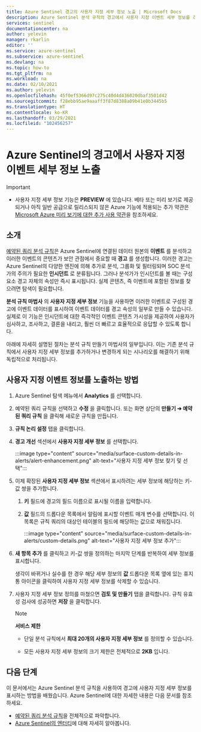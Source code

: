 ```yaml
---
title: Azure Sentinel 경고의 사용자 지정 세부 정보 노출 | Microsoft Docs
description: Azure Sentinel 분석 규칙의 경고에서 사용자 지정 이벤트 세부 정보를 추출하고 노출하여 더 나은 전체 인시던트 정보를 확인합니다.
services: sentinel
documentationcenter: na
author: yelevin
manager: rkarlin
editor: ''
ms.service: azure-sentinel
ms.subservice: azure-sentinel
ms.devlang: na
ms.topic: how-to
ms.tgt_pltfrm: na
ms.workload: na
ms.date: 02/10/2021
ms.author: yelevin
ms.openlocfilehash: 45f0ef5366d97c275c40d4d436020dbaf3501d42
ms.sourcegitcommit: f28ebb95ae9aaaff3f87d8388a09b41e0b3445b5
ms.translationtype: HT
ms.contentlocale: ko-KR
ms.lasthandoff: 03/29/2021
ms.locfileid: "102456257"
---
```

# <a name="surface-custom-event-details-in-alerts-in-azure-sentinel"></a>Azure Sentinel의 경고에서 사용자 지정 이벤트 세부 정보 노출 

> [!IMPORTANT]
>
> - 사용자 지정 세부 정보 기능은 **PREVIEW** 에 있습니다. 베타 또는 미리 보기로 제공되거나 아직 일반 공급으로 릴리스되지 않은 Azure 기능에 적용되는 추가 약관은 [Microsoft Azure 미리 보기에 대한 추가 사용 약관](https://azure.microsoft.com/support/legal/preview-supplemental-terms/)을 참조하세요.

## <a name="introduction"></a>소개

[예약된 쿼리 분석 규칙](tutorial-detect-threats-custom.md)은 Azure Sentinel에 연결된 데이터 원본의 **이벤트** 를 분석하고 이러한 이벤트의 콘텐츠가 보안 관점에서 중요할 때 **경고** 를 생성합니다. 이러한 경고는 Azure Sentinel의 다양한 엔진에 의해 추가로 분석, 그룹화 및 필터링되며 SOC 분석가의 주의가 필요한 **인시던트** 로 분류됩니다. 그러나 분석가가 인시던트를 볼 때는 구성 요소 경고 자체의 속성만 즉시 표시됩니다. 실제 콘텐츠, 즉 이벤트에 포함된 정보를 찾으려면 탐색이 필요합니다.

**분석 규칙 마법사** 의 **사용자 지정 세부 정보** 기능을 사용하면 이러한 이벤트로 구성된 경고에 이벤트 데이터를 표시하여 이벤트 데이터를 경고 속성의 일부로 만들 수 있습니다. 실제로 이 기능은 인시던트에 대한 즉각적인 이벤트 콘텐츠 가시성을 제공하여 사용자가 심사하고, 조사하고, 결론을 내리고, 훨씬 더 빠르고 효율적으로 응답할 수 있도록 합니다.

아래에 자세히 설명된 절차는 분석 규칙 만들기 마법사의 일부입니다. 이는 기존 분석 규칙에서 사용자 지정 세부 정보를 추가하거나 변경하게 되는 시나리오를 해결하기 위해 독립적으로 처리됩니다.

## <a name="how-to-surface-custom-event-details"></a>사용자 지정 이벤트 정보를 노출하는 방법

1. Azure Sentinel 탐색 메뉴에서 **Analytics** 를 선택합니다.

1. 예약된 쿼리 규칙을 선택하고 **수정** 을 클릭합니다. 또는 화면 상단의 **만들기 &#10132; 예약된 쿼리 규칙** 을 클릭해 새로운 규칙을 만듭니다.

1. **규칙 논리 설정** 탭을 클릭합니다.

1. **경고 개선** 섹션에서 **사용자 지정 세부 정보** 를 선택합니다.

    :::image type="content" source="media/surface-custom-details-in-alerts/alert-enhancement.png" alt-text="사용자 지정 세부 정보 찾기 및 선택":::

1. 이제 확장된 **사용자 지정 세부 정보** 섹션에서 표시하려는 세부 정보에 해당하는 키-값 쌍을 추가합니다.

    1. **키** 필드에 경고의 필드 이름으로 표시될 이름을 입력합니다.

    1. **값** 필드의 드롭다운 목록에서 알림에 표시할 이벤트 매개 변수를 선택합니다. 이 목록은 규칙 쿼리의 대상인 테이블의 필드에 해당하는 값으로 채워집니다.
    
        :::image type="content" source="media/surface-custom-details-in-alerts/custom-details.png" alt-text="사용자 지정 세부 정보 추가":::

1. **새 항목 추가** 를 클릭하고 키-값 쌍을 정의하는 마지막 단계를 반복하여 세부 정보를 표시합니다. 

    생각이 바뀌거나 실수를 한 경우 해당 세부 정보의 **값** 드롭다운 목록 옆에 있는 휴지통 아이콘을 클릭하여 사용자 지정 세부 정보를 삭제할 수 있습니다.

1. 사용자 지정 세부 정보 정의를 마쳤으면 **검토 및 만들기** 탭을 클릭합니다. 규칙 유효성 검사에 성공하면 **저장** 을 클릭합니다.

    > [!NOTE]
    > 
    >**서비스 제한**
    > - 단일 분석 규칙에서 **최대 20개의 사용자 지정 세부 정보** 를 정의할 수 있습니다.
    >
    > - 모든 사용자 지정 세부 정보의 크기 제한은 전체적으로 **2KB** 입니다.

## <a name="next-steps"></a>다음 단계
이 문서에서는 Azure Sentinel 분석 규칙을 사용하여 경고에 사용자 지정 세부 정보를 표시하는 방법을 배웠습니다. Azure Sentinel에 대한 자세한 내용은 다음 문서를 참조하세요.
- [예약된 쿼리 분석 규칙](tutorial-detect-threats-custom.md)을 전체적으로 파악합니다.
- [Azure Sentinel의 엔터티](entities-in-azure-sentinel.md)에 대해 자세히 알아봅니다.
